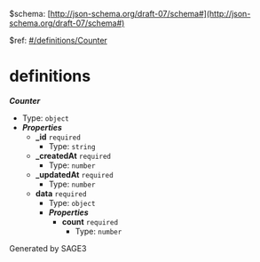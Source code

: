 &#36;schema: [http://json-schema.org/draft-07/schema#](http://json-schema.org/draft-07/schema#)

&#36;ref: [#/definitions/Counter](#/definitions/Counter)

# definitions

**_Counter_**

 - Type: `object`
 - **_Properties_**
	 - <b id="#/definitions/Counter/properties/_id">_id</b> `required`
		 - Type: `string`
	 - <b id="#/definitions/Counter/properties/_createdAt">_createdAt</b> `required`
		 - Type: `number`
	 - <b id="#/definitions/Counter/properties/_updatedAt">_updatedAt</b> `required`
		 - Type: `number`
	 - <b id="#/definitions/Counter/properties/data">data</b> `required`
		 - Type: `object`
		 - **_Properties_**
			 - <b id="#/definitions/Counter/properties/data/properties/count">count</b> `required`
				 - Type: `number`


Generated by SAGE3